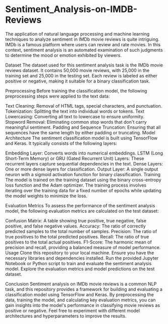 # Sentiment_Analysis-on-IMDB-Reviews
The application of natural language processing and machine learning techniques to analyze sentiment in IMDb movie reviews is quite intriguing. IMDb is a famous platform where users can review and rate movies. In this context, sentiment analysis is an automated examination of such judgments to determine the mood or emotion exhibited by viewers.

Dataset
The dataset used for this sentiment analysis task is the IMDb movie reviews dataset. It contains 50,000 movie reviews, with 25,000 in the training set and 25,000 in the testing set. Each review is labeled as either positive or negative, making it suitable for a binary classification task.

Preprocessing
Before training the classification model, the following preprocessing steps were applied to the text data:

Text Cleaning: Removal of HTML tags, special characters, and punctuation.
Tokenization: Splitting the text into individual words or tokens.
Text Lowercasing: Converting all text to lowercase to ensure uniformity.
Stopword Removal: Eliminating common stop words that don't carry meaningful sentiment.
Padding and Sequence Truncation: Ensuring that all sequences have the same length by either padding or truncating.
Model Architecture
The sentiment classification model is built using TensorFlow and Keras. It typically consists of the following layers:

Embedding Layer: Converts words into numerical embeddings.
LSTM (Long Short-Term Memory) or GRU (Gated Recurrent Unit) Layers: These recurrent layers capture sequential dependencies in the text.
Dense Layers: One or more dense layers for classification.
Output Layer: A single output neuron with a sigmoid activation function for binary classification.
Training
The model is trained on the training dataset using the binary cross-entropy loss function and the Adam optimizer. The training process involves iterating over the training data for a fixed number of epochs while updating the model weights to minimize the loss.

Evaluation Metrics
To assess the performance of the sentiment analysis model, the following evaluation metrics are calculated on the test dataset:

Confusion Matrix: A table showing true positive, true negative, false positive, and false negative values.
Accuracy: The ratio of correctly predicted samples to the total number of samples.
Precision: The ratio of true positives to the total predicted positives.
Recall: The ratio of true positives to the total actual positives.
F1-Score: The harmonic mean of precision and recall, providing a balanced measure of model performance.
Usage
Clone this repository to your local machine.
Ensure you have the necessary libraries and dependencies installed.
Run the provided Jupyter Notebook or Python script to train and evaluate the sentiment analysis model.
Explore the evaluation metrics and model predictions on the test dataset.

Conclusion
Sentiment analysis on IMDb movie reviews is a common NLP task, and this repository provides a framework for building and evaluating a classification model using TensorFlow and Keras. By preprocessing the data, training the model, and calculating key evaluation metrics, you can gain insights into the model's performance in classifying movie reviews as positive or negative. Feel free to experiment with different model architectures and hyperparameters to improve the results.
